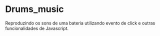 # Drums_music
Reproduzindo os sons de uma bateria utilizando evento de click e outras funcionalidades de Javascript.
